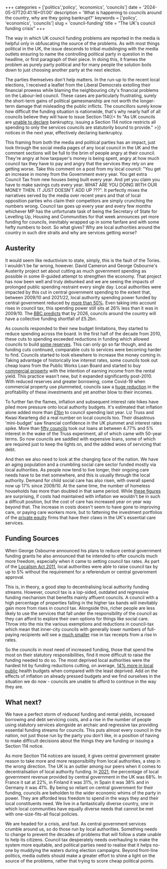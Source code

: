 +++
categories = ['politics','policy', 'economics', 'councils']
date = '2024-05-07T20:41:16+01:00'
description = 'What is happening to councils around the country, why are they going bankrupt?'
keywords = ['policy', 'economics', 'councils']
slug = 'council-funding'
title = "The UK's council funding crisis"
+++

The way in which UK council funding problems are reported in the media is helpful only in obfuscating the source of the problems. As with most things political in the UK, the issue descends to tribal mudslinging with the media outlets ensuring to name the controlling political party in question in the headline, or first paragraph of their piece. In doing this, it frames the problem as purely party political and for many people the solution boils down to just choosing another party at the next election.

The parties themselves don't help matters. In the run-up to the recent local elections, I received a leaflet from the Liberal Democrats extolling their financial prowess while blaming the neighbouring city's financial problems on the Labour-led council. These cases are particularly frustrating, surely the short-term gains of political gamesmanship are not worth the longer-term damage that misleading the public inflicts. The councillors surely know how difficult the funding situation is nationwide, that's why nearly half of all councils believe they will have to issue Section 114{{< fn "As UK councils are [unable to declare](https://commonslibrary.parliament.uk/what-happens-if-a-council-goes-bankrupt/) bankruptcy, issuing a Section 114 notice restricts all spending to only the services councils are statutorily bound to provide." >}} notices in the next year, effectively declaring bankruptcy.

This framing from both the media and political parties has an impact, just look through the social media pages of any local council in the UK and the comment sections will be full to the brim of people angry at their council. They're angry at how taxpayer's money is being spent, angry at how much council tax they have to pay and angry that the services they rely on are getting worse. Take this comment on a post from my local council: "You get an increase in money from the Government every year. You get extra Council Tax from new houses being built every year. And yet you claim you have to make savings cuts every year. WHAT ARE YOU DOING WITH OUR MONEY THEN. IT JUST DOESN'T ADD UP ???". It perfectly mixes the narratives served by the media over recent years and that of local opposition parties who claim their competitors are simply crunching the numbers wrong. Council tax goes up every year and every few months whichever MP has the unfortunate task of being the Secretary of State for Levelling Up, Housing and Communities for that week announces yet more funding for councils, inevitably wrapped up in some fanfare and with some hefty numbers to boot. So what gives? Why are local authorities around the country in such dire straits and why are services getting worse?

## Austerity
It would seem like reductivism to state, simply, this is the fault of the Tories. I wouldn't be far wrong, however. David Cameron and George Osbourne's Austerity project set about cutting as much government spending as possible in some ill-guided attempt to strengthen the economy. That project has now been well and truly debunked and we are seeing the impacts of prolonged public spending restraint every single day. Local authorities were impacted by this cut in central government spending to the extent that, between 2009/10 and 2021/22, local authority spending power funded by central government reduced by [more than 50%](https://www.nao.org.uk/wp-content/uploads/2021/11/The-local-government-finance-system-in-England-overview-and-challenges.pdf). Even taking into account rises in council tax, this spending power still sits at 26% less than it was in 2009/10. The [BBC predicts](https://www.bbc.co.uk/news/uk-66428191) that by 2026, councils around the country will have a collective funding shortfall of £5.2bn.

As councils responded to their new budget limitations, they started to reduce spending across the board. In the first half of the decade from 2010, these cuts to spending exceeded reductions in funding which allowed councils to build [some reserves](https://data.parliament.uk/writtenevidence/committeeevidence.svc/evidencedocument/housing-communities-and-local-government-committee/local-government-finance-and-the-2019-spending-review/written/99949.html). This can only go so far though, and as funding cuts continued, comparable cuts to services were becoming harder to find. Councils started to look elsewhere to increase the money coming in. Taking advantage of historically low interest rates, some councils took out cheap loans from the Public Works Loan Board and started to buy [commercial property](https://researchbriefings.files.parliament.uk/documents/CBP-8142/CBP-8142.pdf) with the intention of earning income from the rental yield. This practice wasn't new, but it expanded significantly post-2010. With reduced reserves and greater borrowing, come Covid-19 when commercial property use plummeted, councils saw a [huge reduction](https://www.theguardian.com/society/2020/jul/13/english-councils-rely-heavily-commercial-investments) in the profitability of these investments and yet another blow to their incomes.

To further fan the flames, inflation and subsequent interest rate hikes have piled more pressure onto local authority budgets. It's estimated that inflation alone added more than [£1bn](https://www.localgov.co.uk/Inflation-sees-councils-shortfall-climb-by-1bn/58194) to council spending last year. Liz Truss and Kwasi Kwarteng did a real number on local councils too. Their disastrous 'mini-budget' saw financial confidence in the UK plummet and interest rates spike. More than [fifty councils](https://www.theguardian.com/society/2024/feb/10/disastrous-truss-budget-forced-uk-councils-to-take-out-massive-loans-at-high-interest-rates?ref=mc.news) took out loans at between 4.77% and 5% interest in the wake of the Truss experiment, all of which came with 50-year terms. So now councils are saddled with expensive loans, some of which are required just to keep the lights on, and the added woes of servicing that debt.

And then we also need to look at the changing face of the nation. We have an aging population and a crumbling social care sector funded mostly via local authorities. As people now tend to live longer, their ongoing care needs have to be met somewhere, and this is usually through the local authority. Demand for child social care has also risen, with overall spend now up 17% since 2009/10. At the same time, the number of homeless households has more than doubled in that same period. While [these figures](https://www.nao.org.uk/wp-content/uploads/2021/11/The-local-government-finance-system-in-England-overview-and-challenges.pdf) are surprising, if costs had maintained with inflation we wouldn't be in such a difficult position, but the cost of care has increased year on year way beyond that. The increase in costs doesn't seem to have gone to improving care, or paying care workers more, but to fattening the investment portfolios of the [private equity](https://www.bbc.co.uk/news/uk-59504521) firms that have their claws in the UK's essential care services.

## Funding Sources
When George Osbourne announced his plans to reduce central government funding grants he also announced that he intended to offer councils much more freedom, especially when it came to setting council tax rates. As part of the [Localism Act 2011](https://www.legislation.gov.uk/ukpga/2011/20/contents/enacted), local authorities were able to raise council tax by up to 5% without the requirement for a referendum or central government approval.

This is, in theory, a good step to decentralising local authority funding streams. However, council tax is a lop-sided, outdated and regressive funding mechanism that benefits mainly affluent councils. A council with a high percentage of properties falling in the higher tax bands will inevitably gain more from rises in council tax. Alongside this, richer people are less likely to use the services that fall under the responsibility of the council as they can afford to explore their own options for things like social care. Throw into the mix the various exemptions and reductions in council-tax which mean that inner-city councils with generally lower numbers of full-paying recipients will see a [much smaller](https://ifs.org.uk/sites/default/files/output_url_files/7-What%2525E2%252580%252599s-happened-and-what%2525E2%252580%252599s-next-for-councils-.pdf) rise in tax receipts from a rise in rates.

So the councils in most need of increased funding, those that spend the most on their statutory responsibilities, find it more difficult to raise the funding needed to do so. The most deprived local authorities were the hardest hit by funding reductions cutting, on average, [14% more in local public](https://manchesteruniversitypress.co.uk/9781526173713/) health budgets when compared with the least deprived. Add on the effects of inflation on already pressed budgets and we find ourselves in the situation we do now - councils are unable to afford to continue in the way they are.

## What next?
We have a perfect storm of reduced funding and rental yields, increased borrowing and debt servicing costs, and a rise in the number of people using statutory services alongside an archaic and regressive tax providing essential funding streams for councils. This puts almost every council in the nation, not just those run by the party you don't like, in a position of having to make difficult decisions about the things they are funding or issuing a Section 114 notice.

As more Section 114 notices are issued, it gives central government greater reason to take more and more responsibility from local authorities, a step in the wrong direction. The UK is an outlier among our peers when it comes to decentralisation of local authority funding. In [2021](https://www.kdz.eu/en/news/blog/european-local-government-finances-and-local-autonomy), the percentage of local government revenue provided by central government in the UK was 68%. In France it sat at 22%, in Finland it was 31%, in Spain it was 38% and in Germany it was 41%. By being so reliant on central government for their funding, councils are beholden to the wider economic whims of the party in power. They are afforded less freedom to spend in the ways they and their local constituents need. We live in a fantastically diverse country, one in which local communities have equally diverse needs that cannot be met with one-size-fits-all fiscal policies.

We are headed for a crisis, and fast. As central government services crumble around us, so do those run by local authorities. Something needs to change to prevent the decades of problems that will follow a state unable to help its citizens. Council tax desperately needs overhauling to make the system more equitable, and political parties need to realise that it helps no-one by muddying the waters during election campaigns. Beyond front-line politics, media outlets should make a greater effort to shine a light on the source of the problems, rather that trying to score cheap political points.